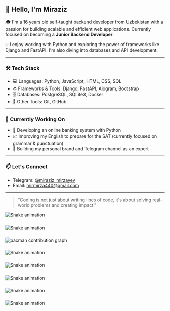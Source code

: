 ## 👋 Hello, I'm Miraziz

🎓 I'm a 16 years old self-taught backend developer from Uzbekistan with a passion for building scalable and efficient web applications. Currently focused on becoming a **Junior Backend Developer**.

💡 I enjoy working with Python and exploring the power of frameworks like Django and FastAPI. I'm also diving into databases and API development.

---

### 🛠 Tech Stack

- 💻 Languages: Python, JavaScript, HTML, CSS, SQL
- ⚙️ Frameworks & Tools: Django, FastAPI, Aiogram, Bootstrap
- 🗄️ Databases: PostgreSQL, SQLite3, Docker
- 🔧 Other Tools: Git, GitHub

---

### 🌱 Currently Working On

- 🏦 Developing an online banking system with Python
- 📈 Improving my English to prepare for the SAT (currently focused on grammar & punctuation)
- 📢 Building my personal brand and Telegram channel as an expert

---

### 📫 Let's Connect

- Telegram: [@miraziz_mirzayev](https://t.me/miraziz_mirzayev)
- Email: mirmirza440@gmail.com

---

> "Coding is not just about writing lines of code, it's about solving real-world problems and creating impact."  

<img src="https://raw.githubusercontent.com/Miraziz-701/Miraziz-701/output/snake.svg" alt="Snake animation" />

###

<img src="https://raw.githubusercontent.com/Miraziz-701/Miraziz-701/output/snake.svg" alt="Snake animation" />

###

<picture>
  <source media="(prefers-color-scheme: dark)" srcset="https://raw.githubusercontent.com/Miraziz-701/Miraziz-701/output/pacman-contribution-graph-dark.svg">
  <source media="(prefers-color-scheme: light)" srcset="https://raw.githubusercontent.com/Miraziz-701/Miraziz-701/output/pacman-contribution-graph.svg">
  <img alt="pacman contribution graph" src="https://raw.githubusercontent.com/Miraziz-701/Miraziz-701/output/pacman-contribution-graph.svg">
</picture>

###

<img src="https://raw.githubusercontent.com/Miraziz-701/Miraziz-701/output/snake.svg" alt="Snake animation" />

###

<img src="https://raw.githubusercontent.com/Miraziz-701/Miraziz-701/output/snake.svg" alt="Snake animation" />

###

<img src="https://raw.githubusercontent.com/Miraziz-701/Miraziz-701/output/snake.svg" alt="Snake animation" />

###

<img src="https://raw.githubusercontent.com/Miraziz-701/Miraziz-701/output/snake.svg" alt="Snake animation" />

###

<img src="https://raw.githubusercontent.com/Miraziz-701/Miraziz-701/output/snake.svg" alt="Snake animation" />

###
